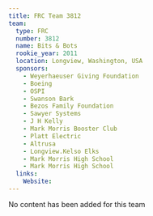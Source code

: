 ```yaml
---
title: FRC Team 3812
team:
  type: FRC
  number: 3812
  name: Bits & Bots
  rookie_year: 2011
  location: Longview, Washington, USA
  sponsors:
    - Weyerhaeuser Giving Foundation
    - Boeing
    - OSPI
    - Swanson Bark
    - Bezos Family Foundation
    - Sawyer Systems
    - J H Kelly
    - Mark Morris Booster Club
    - Platt Electric
    - Altrusa
    - Longview.Kelso Elks
    - Mark Morris High School
    - Mark Morris High School
  links:
    Website: 
---
```

No content has been added for this team